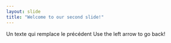 ```yaml
---
layout: slide
title: "Welcome to our second slide!"
---
```

Un texte qui remplace le précédent
Use the left arrow to go back!
